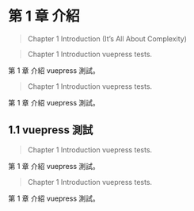 # 第 1 章 介紹

> Chapter 1 Introduction
> (It’s All About Complexity)

> Chapter 1 Introduction vuepress tests.

第 1 章 介紹 vuepress 測試。

> Chapter 1 Introduction vuepress tests.

第 1 章 介紹 vuepress 測試。

## 1.1 vuepress 測試

> Chapter 1 Introduction vuepress tests.

第 1 章 介紹 vuepress 測試。

> Chapter 1 Introduction vuepress tests.

第 1 章 介紹 vuepress 測試。
